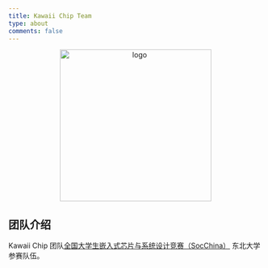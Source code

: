 ```yaml
---
title: Kawaii Chip Team
type: about
comments: false
---
```


<p align="center">
  <img src="../assets/logo.png" alt="logo" width="300" />
</p>

## 团队介绍

Kawaii Chip 团队[全国大学生嵌入式芯片与系统设计竞赛（SocChina）](http://www.socchina.net/) 东北大学参赛队伍。
